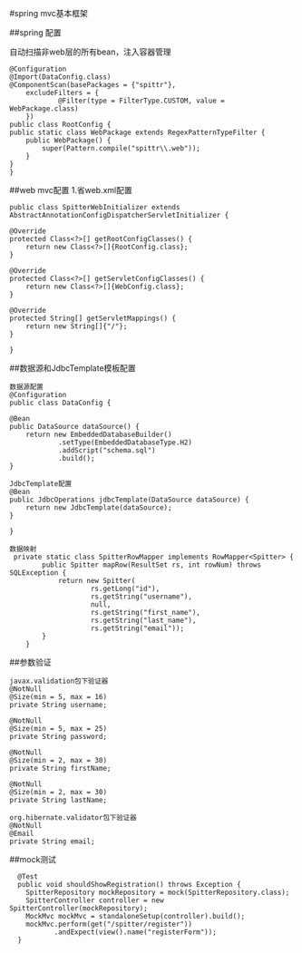 #spring mvc基本框架

##spring 配置

自动扫描非web层的所有bean，注入容器管理

    @Configuration
    @Import(DataConfig.class)
    @ComponentScan(basePackages = {"spittr"},
        excludeFilters = {
                @Filter(type = FilterType.CUSTOM, value = WebPackage.class)
        })
    public class RootConfig {
    public static class WebPackage extends RegexPatternTypeFilter {
        public WebPackage() {
            super(Pattern.compile("spittr\\.web"));
        }
    }
    }



##web mvc配置
1.省web.xml配置


    public class SpitterWebInitializer extends AbstractAnnotationConfigDispatcherServletInitializer {

    @Override
    protected Class<?>[] getRootConfigClasses() {
        return new Class<?>[]{RootConfig.class};
    }

    @Override
    protected Class<?>[] getServletConfigClasses() {
        return new Class<?>[]{WebConfig.class};
    }

    @Override
    protected String[] getServletMappings() {
        return new String[]{"/"};
    }

    }


##数据源和JdbcTemplate模板配置

    数据源配置
    @Configuration
    public class DataConfig {

    @Bean
    public DataSource dataSource() {
        return new EmbeddedDatabaseBuilder()
                .setType(EmbeddedDatabaseType.H2)
                .addScript("schema.sql")
                .build();
    }

    JdbcTemplate配置
    @Bean
    public JdbcOperations jdbcTemplate(DataSource dataSource) {
        return new JdbcTemplate(dataSource);
    }

    }

    数据映射
     private static class SpitterRowMapper implements RowMapper<Spitter> {
            public Spitter mapRow(ResultSet rs, int rowNum) throws SQLException {
                return new Spitter(
                        rs.getLong("id"),
                        rs.getString("username"),
                        null,
                        rs.getString("first_name"),
                        rs.getString("last_name"),
                        rs.getString("email"));
            }
        }

##参数验证

    javax.validation包下验证器
    @NotNull
    @Size(min = 5, max = 16)
    private String username;

    @NotNull
    @Size(min = 5, max = 25)
    private String password;

    @NotNull
    @Size(min = 2, max = 30)
    private String firstName;

    @NotNull
    @Size(min = 2, max = 30)
    private String lastName;

    org.hibernate.validator包下验证器
    @NotNull
    @Email
    private String email;

##mock测试

      @Test
      public void shouldShowRegistration() throws Exception {
        SpitterRepository mockRepository = mock(SpitterRepository.class);
        SpitterController controller = new SpitterController(mockRepository);
        MockMvc mockMvc = standaloneSetup(controller).build();
        mockMvc.perform(get("/spitter/register"))
               .andExpect(view().name("registerForm"));
      }